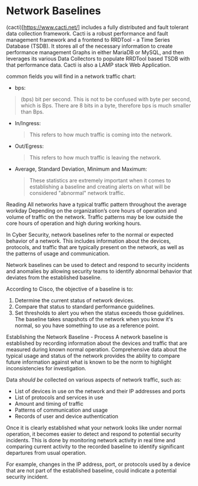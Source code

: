 # Network Baselines

(cacti)[https://www.cacti.net/] includes a fully distributed and fault tolerant data collection framework.
Cacti is a robust performance and fault management framework and a frontend to RRDTool - a Time Series Database (TSDB). It stores all of the necessary information to create performance management Graphs in either MariaDB or MySQL, and then leverages its various Data Collectors to populate RRDTool based TSDB with that performance data.
Cacti is also a LAMP stack Web Application.


common fields you will find in a network traffic chart:
- bps:
> (bps) bit per second.
> This is not to be confused with byte per second, which is Bps.
> There are 8 bits in a byte, therefore bps is much smaller than Bps.
- In/Ingress:
  > This refers to how much traffic is coming into the network.
- Out/Egress:
  > This refers to how much traffic is leaving the network.
- Average, Standard Deviation, Minimum and Maximum:
  > These statistics are extremely important when it comes to establishing a baseline
  > and creating alerts on what will be considered "abnormal" network traffic.

Reading
All networks have a typical traffic pattern throughout the average workday
Depending on the organization’s core hours of operation and volume of traffic on the network.
Traffic patterns may be low outside the core hours of operation and high during working hours.

In Cyber Security, network baselines refer to the normal or expected behavior of a network.
This includes information about the devices, protocols, and traffic that are typically present on the network,
as well as the patterns of usage and communication.

Network baselines can be used to detect and respond to security incidents and anomalies
by allowing security teams to identify abnormal behavior that deviates from the established baseline.

According to Cisco, the objective of a baseline is to:

1. Determine the current status of network devices.
2. Compare that status to standard performance guidelines.
3. Set thresholds to alert you when the status exceeds those guidelines.
The baseline takes snapshots of the network when you know it's normal, so you have something to use as a reference point.

Establishing the Network Baseline - Process
A network baseline is established by recording information about the devices and traffic that are measured during known normal operation.
Comprehensive data about the typical usage and status of the network provides the ability to compare future information against what is known to be the norm to highlight inconsistencies for investigation.

Data *should be* collected on various aspects of network traffic, such as:
- List of devices in use on the network and their IP addresses and ports
- List of protocols and services in use
- Amount and timing of traffic
- Patterns of communication and usage
- Records of user and device authentication

Once it is clearly established what your network looks like under normal operation,
it becomes easier to detect and respond to potential security incidents.
This is done by monitoring network activity in real time and
comparing current activity to the recorded baseline to identify significant departures from usual operation.

For example, changes in the IP address, port, or protocols used by a device that are not part of the established baseline,
could indicate a potential security incident.
